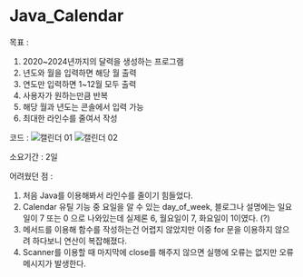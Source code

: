 # Java_Calendar

목표 : 
  1. 2020~2024년까지의 달력을 생성하는 프로그램
  2. 년도와 월을 입력하면 해당 월 출력
  3. 연도만 입력하면 1~12월 모두 출력
  4. 사용자가 원하는만큼 반복
  5. 해당 월과 년도는 콘솔에서 입력 가능
  6. 최대한 라인수를 줄여서 작성

코드 :
![캘린더 01](https://user-images.githubusercontent.com/32264455/147567456-c8434185-6801-4d71-adc2-2257cd8f8a06.png)
![캘린더 02](https://user-images.githubusercontent.com/32264455/147567461-262df53e-a8a0-4891-b325-10c9e69c56f9.png)

소요기간 : 2일

어려웠던 점 : 
  1. 처음 Java를 이용해봐서 라인수를 줄이기 힘들었다.
  2. Calendar 유틸 기능 중 요일을 알 수 있는 day_of_week, 블로그나 설명에는 일요일이 7 또는 0 으로 나와있는데 실제론 6, 월요일이 7, 화요일이 1이였다. (?)
  3. 메서드를 이용해 함수를 작성하는건 어렵지 않았지만 이중 for 문을 이용하지 않으려 하다보니 연산이 복잡해졌다.
  4. Scanner를 이용할 때 마지막에 close를 해주지 않으면 실행에 오류는 없지만 오류 메시지가 발생한다.
